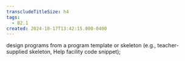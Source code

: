 ```yaml
---
transcludeTitleSize: h4
tags:
  - B2.1
created: 2024-10-17T13:42:15.000-0400
---
```

design programs from a program template or skeleton (e.g., teacher-supplied skeleton, Help facility code snippet);